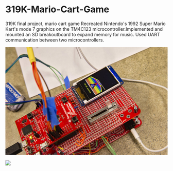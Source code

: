# 319K-Mario-Cart-Game
319K final project, mario cart game
Recreated Nintendo's 1992 Super Mario Kart's mode 7 graphics on the TM4C123 microcontroller.Implemented and mounted an SD breakoutboard to expand memory for music. Used UART communication between two microcontrollers.

![](images/319Kmariokart.jpg)

![](45536414064_65e743d211_w.jpg)
